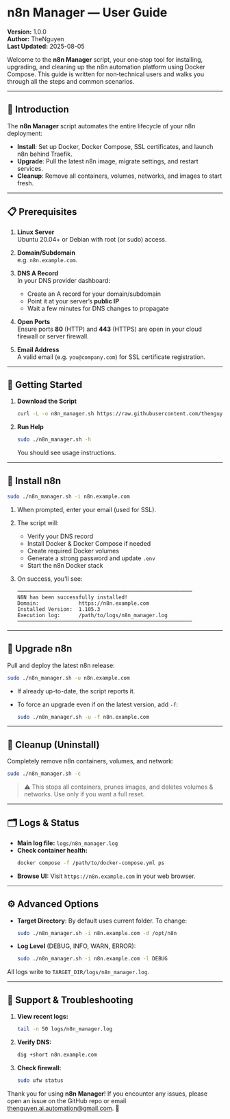 # n8n Manager — User Guide

**Version:** 1.0.0  
**Author:** TheNguyen  
**Last Updated:** 2025-08-05  

Welcome to the **n8n Manager** script, your one‑stop tool for installing, upgrading, and cleaning up the n8n automation platform using Docker Compose. This guide is written for non‑technical users and walks you through all the steps and common scenarios.

---

## 📖 Introduction

The **n8n Manager** script automates the entire lifecycle of your n8n deployment:

- **Install**: Set up Docker, Docker Compose, SSL certificates, and launch n8n behind Traefik.
- **Upgrade**: Pull the latest n8n image, migrate settings, and restart services.
- **Cleanup**: Remove all containers, volumes, networks, and images to start fresh.

---

## 📋 Prerequisites

1. **Linux Server**  
   Ubuntu 20.04+ or Debian with root (or sudo) access.

2. **Domain/Subdomain**  
   e.g. `n8n.example.com`.

3. **DNS A Record**  
   In your DNS provider dashboard:
   - Create an A record for your domain/subdomain
   - Point it at your server’s **public IP**
   - Wait a few minutes for DNS changes to propagate

4. **Open Ports**  
   Ensure ports **80** (HTTP) and **443** (HTTPS) are open in your cloud firewall or server firewall.

5. **Email Address**  
   A valid email (e.g. `you@company.com`) for SSL certificate registration.

---

## 🚀 Getting Started

1. **Download the Script**  
   ```bash
   curl -L -o n8n_manager.sh https://raw.githubusercontent.com/thenguyenvn90/n8n/main/n8n_manager.sh && chmod +x n8n_manager.sh
   ```

2. **Run Help**  
   ```bash
   sudo ./n8n_manager.sh -h
   ```
   You should see usage instructions.

---

## 🔧 Install n8n

```bash
sudo ./n8n_manager.sh -i n8n.example.com
```

1. When prompted, enter your email (used for SSL).  
2. The script will:
   - Verify your DNS record
   - Install Docker & Docker Compose if needed
   - Create required Docker volumes
   - Generate a strong password and update `.env`
   - Start the n8n Docker stack

3. On success, you’ll see:
   ```
   ─────────────────────────────────────────────────────────
   N8N has been successfully installed!
   Domain:             https://n8n.example.com
   Installed Version:  1.105.3
   Execution log:      /path/to/logs/n8n_manager.log
   ─────────────────────────────────────────────────────────
   ```

---

## 🔄 Upgrade n8n

Pull and deploy the latest n8n release:

```bash
sudo ./n8n_manager.sh -u n8n.example.com
```

- If already up-to-date, the script reports it.  
- To force an upgrade even if on the latest version, add `-f`:

  ```bash
  sudo ./n8n_manager.sh -u -f n8n.example.com
  ```

---

## 🧹 Cleanup (Uninstall)

Completely remove n8n containers, volumes, and network:

```bash
sudo ./n8n_manager.sh -c
```

> ⚠️ This stops all containers, prunes images, and deletes volumes & networks. Use only if you want a full reset.

---

## 🗂️ Logs & Status

- **Main log file:** `logs/n8n_manager.log`  
- **Check container health:**
  ```bash
  docker compose -f /path/to/docker-compose.yml ps
  ```
- **Browse UI:** Visit `https://n8n.example.com` in your web browser.

---

## ⚙️ Advanced Options

- **Target Directory**: By default uses current folder. To change:
  ```bash
  sudo ./n8n_manager.sh -i n8n.example.com -d /opt/n8n
  ```
- **Log Level** (DEBUG, INFO, WARN, ERROR):
  ```bash
  sudo ./n8n_manager.sh -i n8n.example.com -l DEBUG
  ```
All logs write to `TARGET_DIR/logs/n8n_manager.log`.

---

## 🤝 Support & Troubleshooting

1. **View recent logs:**
   ```bash
   tail -n 50 logs/n8n_manager.log
   ```
2. **Verify DNS:**
   ```bash
   dig +short n8n.example.com
   ```
3. **Check firewall:**
   ```bash
   sudo ufw status
   ```

Thank you for using **n8n Manager**! If you encounter any issues, please open an issue on the GitHub repo or email [thenguyen.ai.automation@gmail.com](mailto\:thenguyen.ai.automation@gmail.com). 🎉
